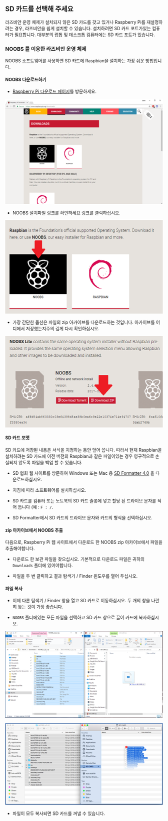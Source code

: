 ## SD 카드를 선택해 주세요

라즈비안 운영 체제가 설치되지 않은 SD 카드를 갖고 있거나 Raspberry Pi를 재설정하려는 경우, 라즈비안을 쉽게 설치할 수 있습니다. 설치하려면 SD 카드 포트가있는 컴퓨터가 필요합니다. 대부분의 랩톱 및 데스크톱 컴퓨터에는 SD 카드 포트가 있습니다.

### NOOBS 를 이용한 라즈비안 운영 체제

NOOBS 소프트웨어를 사용하면 SD 카드에 Raspbian을 설치하는 가장 쉬운 방법입니다.

#### NOOBS 다운로드하기

+ [Raspberry Pi 다운로드 페이지](https://www.raspberrypi.org/downloads)를 방문하세요.

![다운로드 페이지](images/downloads-page.png)

+ NOOBS 설치파일 링크를 확인하세요 링크를 클릭하십시오.

![NOOBS를 클릭하십시오.](images/click-noobs.png)

+ 가장 간단한 옵션은 파일의 zip 아카이브를 다운로드하는 것입니다. 아카이브를 어디에서 저장했는지주의 깊게 다시 확인하십시오.

![zip 다운로드](images/download-zip.png)

#### SD 카드 포맷

SD 카드에 저장된 내용은 서식을 지정하는 동안 덮어 씁니다. 따라서 현재 Raspbian을 설치하려는 SD 카드에 이전 버전의 Raspbian과 같은 파일이있는 경우 영구적으로 손실되지 않도록 파일을 백업 할 수 있습니다.

+ SD 협회 웹 사이트를 방문하여 Windows 또는 Mac 용 [SD Formatter 4.0](https://www.sdcard.org/downloads/formatter_4/index.html) 을 다운로드하십시오.

+ 지침에 따라 소프트웨어를 설치하십시오.

+ SD 카드를 컴퓨터 또는 노트북의 SD 카드 슬롯에 넣고 할당 된 드라이브 문자를 적어 둡니다 (예 : `F : /`.

+ SD Formatter에서 SD 카드의 드라이브 문자와 카드의 형식을 선택하십시오.

#### zip 아카이브에서 NOOBS 추출

다음으로, Raspberry Pi 웹 사이트에서 다운로드 한 NOOBS zip 아카이브에서 파일을 추출해야합니다.

+ 다운로드 한 보관 파일을 찾으십시오. 기본적으로 다운로드 파일은 귀하의 `Downloads` 폴더에 있어야합니다.

+ 파일을 두 번 클릭하고 결과 탐색기 / Finder 윈도우를 열어 두십시오.

#### 파일 복사

+ 이제 다른 탐색기 / Finder 창을 열고 SD 카드로 이동하십시오. 두 개의 창을 나란히 놓는 것이 가장 좋습니다.

+ `NOOBS` 폴더에있는 모든 파일을 선택하고 SD 카드 창으로 끌어 카드에 복사하십시오.

![창문 복사](images/copy3.png)

![macos 사본](images/macos_copy.png)

+ 파일이 모두 복사되면 SD 카드를 꺼낼 수 있습니다.